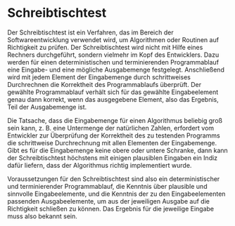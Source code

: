 # Schreibtischtest 

Der Schreibtischtest ist ein Verfahren, das im Bereich der Softwareentwicklung verwendet wird, um Algorithmen oder Routinen auf Richtigkeit zu prüfen. Der Schreibtischtest wird nicht mit Hilfe eines Rechners durchgeführt, sondern vielmehr im Kopf des Entwicklers. Dazu werden für einen deterministischen und terminierenden Programmablauf eine Eingabe- und eine mögliche Ausgabemenge festgelegt. Anschließend wird mit jedem Element der Eingabemenge durch schrittweises Durchrechnen die Korrektheit des Programmablaufs überprüft. Der gewählte Programmablauf verhält sich für das gewählte Eingabeelement genau dann korrekt, wenn das ausgegebene Element, also das Ergebnis, Teil der Ausgabemenge ist.

Die Tatsache, dass die Eingabemenge für einen Algorithmus beliebig groß sein kann, z. B. eine Untermenge der natürlichen Zahlen, erfordert vom Entwickler zur Überprüfung der Korrektheit des zu testenden Programms die schrittweise Durchrechnung mit allen Elementen der Eingabemenge. Gibt es für die Eingabemenge keine obere oder untere Schranke, dann kann der Schreibtischtest höchstens mit einigen plausiblen Eingaben ein Indiz dafür liefern, dass der Algorithmus richtig implementiert wurde.

Voraussetzungen für den Schreibtischtest sind also ein deterministischer und terminierender Programmablauf, die Kenntnis über plausible und sinnvolle Eingabeelemente, und die Kenntnis der zu den Eingabeelementen passenden Ausgabeelemente, um aus der jeweiligen Ausgabe auf die Richtigkeit schließen zu können. Das Ergebnis für die jeweilige Eingabe muss also bekannt sein.

